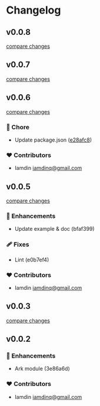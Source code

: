 # Changelog


## v0.0.8

[compare changes](https://github.com/iamdin/nuxt-ark-ui/compare/v0.0.7...v0.0.8)

## v0.0.7

[compare changes](https://github.com/iamdin/nuxt-ark-ui/compare/v0.0.6...v0.0.7)

## v0.0.6

[compare changes](https://github.com/iamdin/nuxt-ark-ui/compare/v0.0.5...v0.0.6)

### 🏡 Chore

- Update package.json ([e28afc8](https://github.com/iamdin/nuxt-ark-ui/commit/e28afc8))

### ❤️  Contributors

- Iamdin <iamdinq@gmail.com>

## v0.0.5

[compare changes](https://undefined/undefined/compare/v0.0.3...v0.0.5)

### 🚀 Enhancements

- Update example & doc (bfaf399)

### 🩹 Fixes

- Lint (e0b7ef4)

### ❤️  Contributors

- Iamdin <iamdinq@gmail.com>

## v0.0.3

[compare changes](https://undefined/undefined/compare/v0.0.2...v0.0.3)

## v0.0.2


### 🚀 Enhancements

- Ark module (3e86a6d)

### ❤️  Contributors

- Iamdin <iamdinq@gmail.com>

